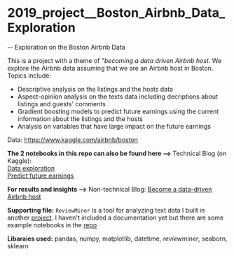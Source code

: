 # 2019_project__Boston_Airbnb_Data_Exploration
-- Exploration on the Boston Airbnb Data

This is a project with a theme of *"becoming a data driven Airbnb host*. We explore the Airbnb data assuming that we are an Airbnb host in Boston. Topics include:

* Descriptive analysis on the listings and the hosts data
* Aspect-opinion analysis on the texts data including decriptions about listings and guests' comments
* Gradient boosting models to predict future earnings using the current information about the listings and the hosts
* Analysis on variables that have large impact on the future earnings 

Data:
https://www.kaggle.com/airbnb/boston

**The 2 notebooks in this repo can also be found here -->** Technical Blog (on Kaggle): 
<br>[Data exploration](https://www.kaggle.com/tianyiwang/become-a-data-driven-airbnb-host-part-1)
<br>[Predict future earnings](https://www.kaggle.com/tianyiwang/airbnb-host-predict-future-earnings)

**For results and insights -->** Non-technical Blog:
[Become a data-driven Airbnb host](https://medium.com/@tianyiwang_37574/become-a-data-driven-airbnb-host-385d11897c01)

**Supporting file:**
`ReviewMiner` is a tool for analyzing text data I built in another [project](https://github.com/tianyiwangnova/2019_project_ReviewMiner). I haven't included a documentation yet but there are some example notebooks in the [repo](https://github.com/tianyiwangnova/2019_project_ReviewMiner)

**Libaraies used:**
pandas, numpy, matplotlib, datetime, *reviewminer*, seaborn, sklearn
